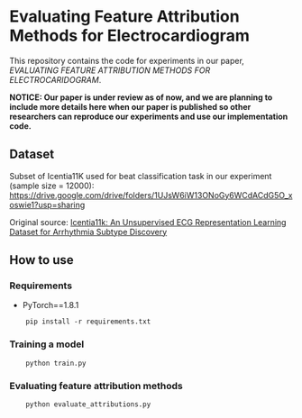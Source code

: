 # Evaluating Feature Attribution Methods for Electrocardiogram
This repository contains the code for experiments in our paper, *EVALUATING FEATURE ATTRIBUTION METHODS FOR ELECTROCARIDOGRAM*.

**NOTICE: Our paper is under review as of now, and we are planning to include more details here when our paper is published so other researchers can reproduce our experiments and use our implementation code.**


## Dataset
Subset of Icentia11K used for beat classification task in our experiment (sample size = 12000): https://drive.google.com/drive/folders/1UJsW6iW13ONoGy6WCdACdG5O_xoswie1?usp=sharing

Original source: [Icentia11k: An Unsupervised ECG Representation Learning Dataset for Arrhythmia Subtype Discovery](https://academictorrents.com/details/af04abfe9a3c96b30e5dd029eb185e19a7055272)


## How to use
### Requirements
- PyTorch==1.8.1
```
    pip install -r requirements.txt
```

### Training a model
```
    python train.py
```

### Evaluating feature attribution methods
```
    python evaluate_attributions.py
```
